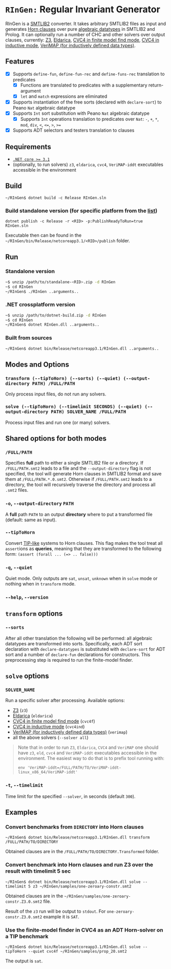 # `RInGen:` Regular Invariant Generator
RInGen is a [SMTLIB2](http://smtlib.cs.uiowa.edu/language.shtml) converter.
It takes arbitrary SMTLIB2 files as input and
generates [Horn clauses](https://chc-comp.github.io/format.html) over
pure [algebraic datatypes](https://en.wikipedia.org/wiki/Algebraic_data_type) in SMTLIB2 and Prolog.
It can optionally run a number of CHC and other solvers over output clauses, currently:
[Z3](https://github.com/Z3Prover/z3),
[Eldarica](https://github.com/uuverifiers/eldarica),
[CVC4 in finite model find mode](https://cvc4.github.io/papers/cav2013-fmf),
[CVC4 in inductive mode](http://lara.epfl.ch/~reynolds/VMCAI2015-ind/),
[VeriMAP (for inductively defined data types)](https://fmlab.unich.it/iclp2018/).

## Features
- [x] Supports `define-fun`, `define-fun-rec` and `define-funs-rec` translation to
predicates
  - [x] Functions are translated to predicates with a supplementary return-argument
  - [x] `let` and `match` expressions are eliminated
- [x] Supports instantiation of the free sorts (declared with `declare-sort`)
  to Peano `Nat` algebraic datatype
- [x] Supports `Int` sort substitution with Peano `Nat` algebraic datatype
  - [x] Supports `Int` operations translation to predicates over `Nat`:
    `-`, `+`, `*`, `mod`, `div`, `<`, `<=`, `>`, `>=`
- [x] Supports ADT selectors and testers translation to clauses

## Requirements
- [`.NET core >= 3.1`](https://dotnet.microsoft.com/download/dotnet/3.1)
- (optionally, to run solvers) `z3`, `eldarica`, `cvc4`, `VeriMAP-iddt` executables accessible
in the environment

## Build
`~/RInGen$ dotnet build -c Release RInGen.sln`
### Build standalone version (for specific platform from the [list](https://raw.githubusercontent.com/dotnet/runtime/main/src/libraries/Microsoft.NETCore.Platforms/pkg/runtime.json))
`dotnet publish -c Release -r <RID> -p:PublishReadyToRun=true RInGen.sln`

Executable then can be found in the `~/RInGen/bin/Release/netcoreapp3.1/<RID>/publish` folder.

## Run
### Standalone version
```bash
~$ unzip /path/to/standalone-<RID>.zip -d RInGen
~$ cd RInGen
~/RInGen$ ./RInGen ..arguments..
```
### .NET crossplatform version
```bash
~$ unzip /path/to/dotnet-build.zip -d RInGen
~$ cd RInGen
~/RInGen$ dotnet RInGen.dll ..arguments..
```
### Built from sources
```bash
~/RInGen$ dotnet bin/Release/netcoreapp3.1/RInGen.dll ..arguments..
```

## Modes and Options
### `transform (--tipToHorn) (--sorts) (--quiet) (--output-directory PATH) /FULL/PATH`
Only process input files, do not run any solvers.

### `solve (--tipToHorn) (--timelimit SECONDS) (--quiet) (--output-directory PATH) SOLVER_NAME /FULL/PATH`
Process input files and run one (or many) solvers.

## Shared options for both modes
### `/FULL/PATH`
Specifies **full** path to either a single SMTLIB2 file or a directory.
If `/FULL/PATH.smt2` leads to a file and the `--output-directory` flag is not specified,
the tool will generate Horn clauses in SMTLIB2 format and save them at `/FULL/PATH.*.0.smt2`.
Otherwise if `/FULL/PATH.smt2` leads to a directory,
the tool will recursively traverse the directory and process all `.smt2` files.

### `-o`, `--output-directory` `PATH`
A **full** path `PATH` to an output **directory** where to put a transformed file (default: same as input).

### `--tipToHorn`
Convert [TIP-like](https://tip-org.github.io/) systems to Horn clauses.
This flag makes the tool treat all `assert`ions as **queries**, meaning that
they are transformed to the following form:
```(assert (forall ... (=> .. false)))```

### `-q`, `--quiet`
Quiet mode. Only outputs are `sat`, `unsat`, `unknown` when in `solve` mode or nothing when in `transform` mode.

### `--help`, `--version`

## `transform` options
### `--sorts`
After all other translation the following will be performed:
all algebraic datatypes are transformed into sorts.
Specifically, each ADT sort declaration with `declare-datatypes` is substituted with
`declare-sort` for ADT sort and a number of `declare-fun` declarations for constructors.
This preprocessing step is required to run the finite-model finder.

## `solve` options
### `SOLVER_NAME`
Run a specific solver after processing. Available options:
- [Z3](https://github.com/Z3Prover/z3) (`z3`)
- [Eldarica](https://github.com/uuverifiers/eldarica) (`eldarica`)
- [CVC4 in finite model find mode](https://cvc4.github.io/papers/cav2013-fmf) (`cvc4f`)
- [CVC4 in inductive mode](http://lara.epfl.ch/~reynolds/VMCAI2015-ind/) (`cvc4ind`)
- [VeriMAP (for inductively defined data types)](https://fmlab.unich.it/iclp2018/) (`verimap`)
- all the above solvers (`--solver all`)
> Note that in order to run `Z3`, `Eldarica`, `CVC4` and `VeriMAP` one should have
> `z3`, `eld`, `cvc4` and `VeriMAP-iddt` executables accessible in the environment.
> The easiest way to do that is to prefix tool running with:
> 
> `env 'VeriMAP-iddt=/FULL/PATH/TO/VeriMAP-iddt-linux_x86_64/VeriMAP-iddt'`

### `-t`, `--timelimit`
Time limit for the specified `--solver`, in seconds (default `300`).
   
## Examples
### Convert benchmarks from `DIRECTORY` into Horn clauses
`~/RInGen$ dotnet bin/Release/netcoreapp3.1/RInGen.dll transform /FULL/PATH/TO/DIRECTORY`

Obtained clauses are in the `/FULL/PATH/TO/DIRECTORY.Transformed` folder.

### Convert benchmark into Horn clauses and run Z3 over the result with timelimit 5 sec
`~/RInGen$ dotnet bin/Release/netcoreapp3.1/RInGen.dll solve --timelimit 5 z3 ~/RInGen/samples/one-zeroary-constr.smt2`

Obtained clauses are in the `~/RInGen/samples/one-zeroary-constr.Z3.0.smt2` file.

Result of the `z3` run will be output to `stdout`. For `one-zeroary-constr.Z3.0.smt2` example it is `SAT`.

### Use the finite-model finder in CVC4 as an ADT Horn-solver on a TIP benchmark
`~/RInGen$ dotnet bin/Release/netcoreapp3.1/RInGen.dll solve --tipToHorn --quiet cvc4f ~/RInGen/samples/prop_20.smt2`

The output is `sat`.
